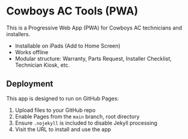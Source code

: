 # Cowboys AC Tools (PWA)

This is a Progressive Web App (PWA) for Cowboys AC technicians and installers.

- Installable on iPads (Add to Home Screen)
- Works offline
- Modular structure: Warranty, Parts Request, Installer Checklist, Technician Kiosk, etc.

## Deployment

This app is designed to run on GitHub Pages:
1. Upload files to your GitHub repo
2. Enable Pages from the `main` branch, root directory
3. Ensure `.nojekyll` is included to disable Jekyll processing
4. Visit the URL to install and use the app
